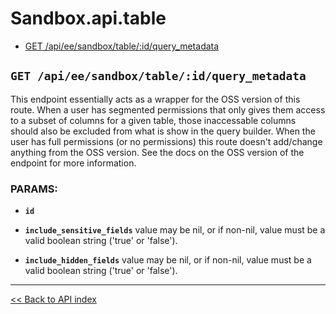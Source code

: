 # Sandbox.api.table

  - [GET /api/ee/sandbox/table/:id/query_metadata](#get-apieesandboxtableidquery_metadata)

## `GET /api/ee/sandbox/table/:id/query_metadata`

This endpoint essentially acts as a wrapper for the OSS version of this route. When a user has segmented permissions
  that only gives them access to a subset of columns for a given table, those inaccessable columns should also be
  excluded from what is show in the query builder. When the user has full permissions (or no permissions) this route
  doesn't add/change anything from the OSS version. See the docs on the OSS version of the endpoint for more
  information.

### PARAMS:

*  **`id`** 

*  **`include_sensitive_fields`** value may be nil, or if non-nil, value must be a valid boolean string ('true' or 'false').

*  **`include_hidden_fields`** value may be nil, or if non-nil, value must be a valid boolean string ('true' or 'false').

---

[<< Back to API index](../../api-documentation.md)